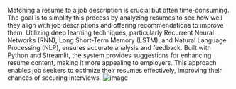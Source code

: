 Matching a resume to a job description is crucial but often time-consuming. The goal is to simplify this process by analyzing resumes to see how well they align with job descriptions and offering recommendations to improve them. Utilizing deep learning techniques, particularly Recurrent Neural Networks (RNN), Long Short-Term Memory (LSTM), and Natural Language Processing (NLP), ensures accurate analysis and feedback. Built with Python and Streamlit, the system provides suggestions for enhancing resume content, making it more appealing to employers. This approach enables job seekers to optimize their resumes effectively, improving their chances of securing interviews.
![image](https://github.com/user-attachments/assets/e935201a-3e02-409d-9a67-1880e79efc7d)
